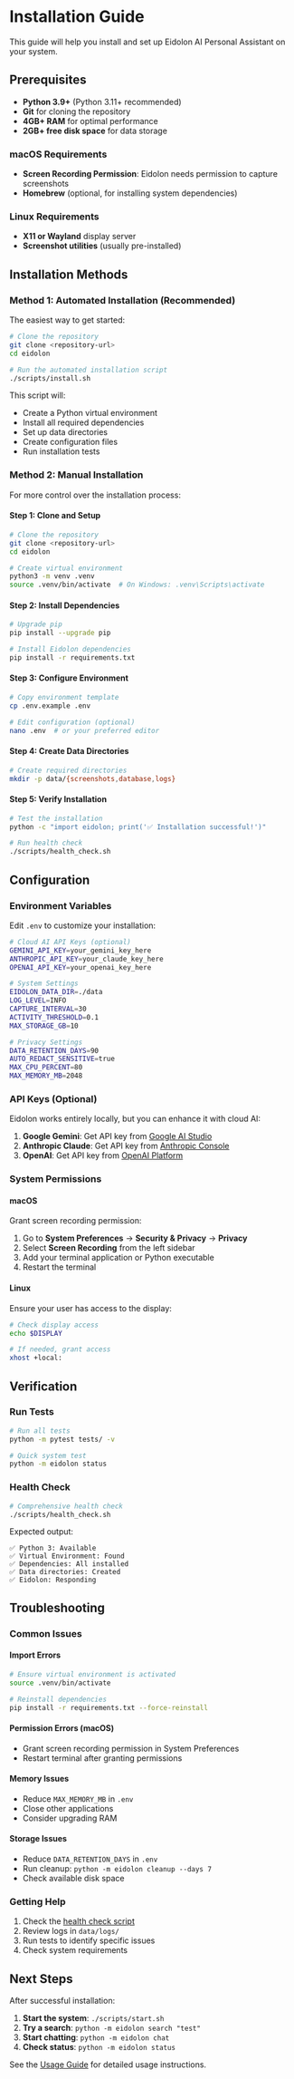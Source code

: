 # Installation Guide

This guide will help you install and set up Eidolon AI Personal Assistant on your system.

## Prerequisites

- **Python 3.9+** (Python 3.11+ recommended)
- **Git** for cloning the repository
- **4GB+ RAM** for optimal performance
- **2GB+ free disk space** for data storage

### macOS Requirements

- **Screen Recording Permission**: Eidolon needs permission to capture screenshots
- **Homebrew** (optional, for installing system dependencies)

### Linux Requirements

- **X11 or Wayland** display server
- **Screenshot utilities** (usually pre-installed)

## Installation Methods

### Method 1: Automated Installation (Recommended)

The easiest way to get started:

```bash
# Clone the repository
git clone <repository-url>
cd eidolon

# Run the automated installation script
./scripts/install.sh
```

This script will:
- Create a Python virtual environment
- Install all required dependencies
- Set up data directories
- Create configuration files
- Run installation tests

### Method 2: Manual Installation

For more control over the installation process:

#### Step 1: Clone and Setup

```bash
# Clone the repository
git clone <repository-url>
cd eidolon

# Create virtual environment
python3 -m venv .venv
source .venv/bin/activate  # On Windows: .venv\Scripts\activate
```

#### Step 2: Install Dependencies

```bash
# Upgrade pip
pip install --upgrade pip

# Install Eidolon dependencies
pip install -r requirements.txt
```

#### Step 3: Configure Environment

```bash
# Copy environment template
cp .env.example .env

# Edit configuration (optional)
nano .env  # or your preferred editor
```

#### Step 4: Create Data Directories

```bash
# Create required directories
mkdir -p data/{screenshots,database,logs}
```

#### Step 5: Verify Installation

```bash
# Test the installation
python -c "import eidolon; print('✅ Installation successful!')"

# Run health check
./scripts/health_check.sh
```

## Configuration

### Environment Variables

Edit `.env` to customize your installation:

```bash
# Cloud AI API Keys (optional)
GEMINI_API_KEY=your_gemini_key_here
ANTHROPIC_API_KEY=your_claude_key_here
OPENAI_API_KEY=your_openai_key_here

# System Settings
EIDOLON_DATA_DIR=./data
LOG_LEVEL=INFO
CAPTURE_INTERVAL=30
ACTIVITY_THRESHOLD=0.1
MAX_STORAGE_GB=10

# Privacy Settings
DATA_RETENTION_DAYS=90
AUTO_REDACT_SENSITIVE=true
MAX_CPU_PERCENT=80
MAX_MEMORY_MB=2048
```

### API Keys (Optional)

Eidolon works entirely locally, but you can enhance it with cloud AI:

1. **Google Gemini**: Get API key from [Google AI Studio](https://makersuite.google.com/app/apikey)
2. **Anthropic Claude**: Get API key from [Anthropic Console](https://console.anthropic.com/)
3. **OpenAI**: Get API key from [OpenAI Platform](https://platform.openai.com/api-keys)

### System Permissions

#### macOS

Grant screen recording permission:

1. Go to **System Preferences** → **Security & Privacy** → **Privacy**
2. Select **Screen Recording** from the left sidebar
3. Add your terminal application or Python executable
4. Restart the terminal

#### Linux

Ensure your user has access to the display:

```bash
# Check display access
echo $DISPLAY

# If needed, grant access
xhost +local:
```

## Verification

### Run Tests

```bash
# Run all tests
python -m pytest tests/ -v

# Quick system test
python -m eidolon status
```

### Health Check

```bash
# Comprehensive health check
./scripts/health_check.sh
```

Expected output:
```
✅ Python 3: Available
✅ Virtual Environment: Found
✅ Dependencies: All installed
✅ Data directories: Created
✅ Eidolon: Responding
```

## Troubleshooting

### Common Issues

#### Import Errors
```bash
# Ensure virtual environment is activated
source .venv/bin/activate

# Reinstall dependencies
pip install -r requirements.txt --force-reinstall
```

#### Permission Errors (macOS)
- Grant screen recording permission in System Preferences
- Restart terminal after granting permissions

#### Memory Issues
- Reduce `MAX_MEMORY_MB` in `.env`
- Close other applications
- Consider upgrading RAM

#### Storage Issues
- Reduce `DATA_RETENTION_DAYS` in `.env`
- Run cleanup: `python -m eidolon cleanup --days 7`
- Check available disk space

### Getting Help

1. Check the [health check script](../scripts/health_check.sh)
2. Review logs in `data/logs/`
3. Run tests to identify specific issues
4. Check system requirements

## Next Steps

After successful installation:

1. **Start the system**: `./scripts/start.sh`
2. **Try a search**: `python -m eidolon search "test"`
3. **Start chatting**: `python -m eidolon chat`
4. **Check status**: `python -m eidolon status`

See the [Usage Guide](usage.md) for detailed usage instructions.
